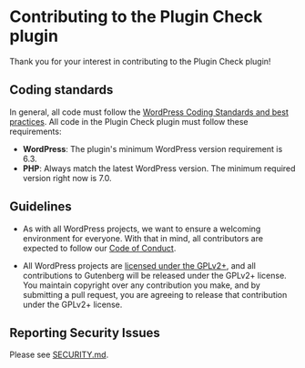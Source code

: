 # Contributing to the Plugin Check plugin

Thank you for your interest in contributing to the Plugin Check plugin!

## Coding standards

In general, all code must follow the [WordPress Coding Standards and best practices](https://developer.wordpress.org/coding-standards/). All code in the Plugin Check plugin must follow these requirements:

- **WordPress**: The plugin's minimum WordPress version requirement is 6.3.
- **PHP**: Always match the latest WordPress version. The minimum required version right now is 7.0.

## Guidelines

- As with all WordPress projects, we want to ensure a welcoming environment for everyone. With that in mind, all contributors are expected to follow our [Code of Conduct](/CODE_OF_CONDUCT.md).

- All WordPress projects are [licensed under the GPLv2+](/LICENSE), and all contributions to Gutenberg will be released under the GPLv2+ license. You maintain copyright over any contribution you make, and by submitting a pull request, you are agreeing to release that contribution under the GPLv2+ license.

## Reporting Security Issues

Please see [SECURITY.md](/SECURITY.md).

